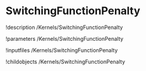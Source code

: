 <!-- MOOSE Documentation Stub: Remove this when content is added. -->

# SwitchingFunctionPenalty
!description /Kernels/SwitchingFunctionPenalty

!parameters /Kernels/SwitchingFunctionPenalty

!inputfiles /Kernels/SwitchingFunctionPenalty

!childobjects /Kernels/SwitchingFunctionPenalty
